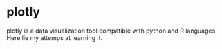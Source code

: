 # plotly
plotly is a data visualization tool compatible with python and R languages
Here lie my attemps at learning it.

